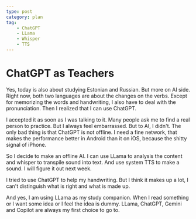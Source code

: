 ```yaml
---
type: post
category: plan
tag:
    - ChatGPT
    - LLama
    - Whisper
    - TTS
---
```


# ChatGPT as Teachers

Yes, today is also about studying Estonian and Russian. But more on AI side. Right now, both two languages are about the changes on the verbs. Except for memorizing the words and handwriting, I also have to deal with the pronunciation. Then I realized that I can use ChatGPT. 

I accepted it as soon as I was talking to it. Many people ask me to find a real person to practice. But I always feel embarrassed. But to AI, I didn't. The only bad thing is that ChatGPT is not offline. I need a fine network, that makes the performance better in Android than it on iOS, because the shitty signal of iPhone.

So I decide to make an offline AI. I can use LLama to analysis the content and whisper to transpile sound into text. And use system TTS to make a sound. I will figure it out next week.

I tried to use ChatGPT to help my handwriting. But I think it makes up a lot, I can't distinguish what is right and what is made up.

And yes, I am using LLama as my study companion. When I read something or I want some idea or I feel the idea is dummy. LLama, ChatGPT, Gemini and Copilot are always my first choice to go to.

